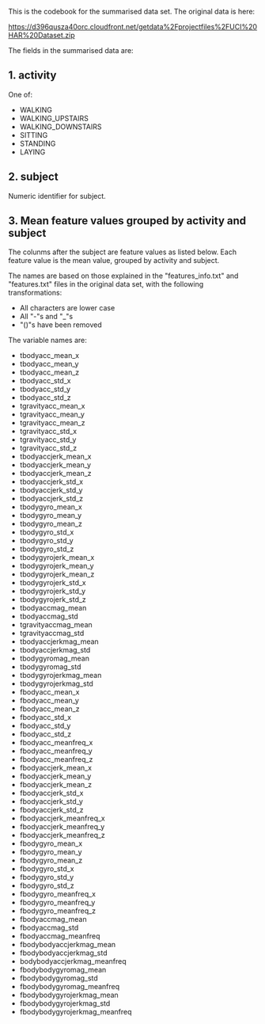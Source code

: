 This is the codebook for the summarised data set. The original data is
here:

https://d396qusza40orc.cloudfront.net/getdata%2Fprojectfiles%2FUCI%20HAR%20Dataset.zip

The fields in the summarised data are:

## 1. activity

One of:

  - WALKING
  - WALKING_UPSTAIRS
  - WALKING_DOWNSTAIRS
  - SITTING
  - STANDING
  - LAYING

## 2. subject

Numeric identifier for subject.

## 3. Mean feature values grouped by activity and subject

The colunms after the subject are feature values as listed below. Each feature value is the mean value,
grouped by activity and subject.

The names are based on those explained in the "features_info.txt" and
"features.txt" files in the original data set, with the following transformations:

 - All characters are lower case
 - All "-"s and "_"s
 - "()"s have been removed

The variable names are:

  - tbodyacc_mean_x
  - tbodyacc_mean_y
  - tbodyacc_mean_z
  - tbodyacc_std_x
  - tbodyacc_std_y
  - tbodyacc_std_z
  - tgravityacc_mean_x
  - tgravityacc_mean_y
  - tgravityacc_mean_z
  - tgravityacc_std_x
  - tgravityacc_std_y
  - tgravityacc_std_z
  - tbodyaccjerk_mean_x
  - tbodyaccjerk_mean_y
  - tbodyaccjerk_mean_z
  - tbodyaccjerk_std_x
  - tbodyaccjerk_std_y
  - tbodyaccjerk_std_z
  - tbodygyro_mean_x
  - tbodygyro_mean_y
  - tbodygyro_mean_z
  - tbodygyro_std_x
  - tbodygyro_std_y
  - tbodygyro_std_z
  - tbodygyrojerk_mean_x
  - tbodygyrojerk_mean_y
  - tbodygyrojerk_mean_z
  - tbodygyrojerk_std_x
  - tbodygyrojerk_std_y
  - tbodygyrojerk_std_z
  - tbodyaccmag_mean
  - tbodyaccmag_std
  - tgravityaccmag_mean
  - tgravityaccmag_std
  - tbodyaccjerkmag_mean
  - tbodyaccjerkmag_std
  - tbodygyromag_mean
  - tbodygyromag_std
  - tbodygyrojerkmag_mean
  - tbodygyrojerkmag_std
  - fbodyacc_mean_x
  - fbodyacc_mean_y
  - fbodyacc_mean_z
  - fbodyacc_std_x
  - fbodyacc_std_y
  - fbodyacc_std_z
  - fbodyacc_meanfreq_x
  - fbodyacc_meanfreq_y
  - fbodyacc_meanfreq_z
  - fbodyaccjerk_mean_x
  - fbodyaccjerk_mean_y
  - fbodyaccjerk_mean_z
  - fbodyaccjerk_std_x
  - fbodyaccjerk_std_y
  - fbodyaccjerk_std_z
  - fbodyaccjerk_meanfreq_x
  - fbodyaccjerk_meanfreq_y
  - fbodyaccjerk_meanfreq_z
  - fbodygyro_mean_x
  - fbodygyro_mean_y
  - fbodygyro_mean_z
  - fbodygyro_std_x
  - fbodygyro_std_y
  - fbodygyro_std_z
  - fbodygyro_meanfreq_x
  - fbodygyro_meanfreq_y
  - fbodygyro_meanfreq_z
  - fbodyaccmag_mean
  - fbodyaccmag_std
  - fbodyaccmag_meanfreq
  - fbodybodyaccjerkmag_mean
  - fbodybodyaccjerkmag_std
  - bodybodyaccjerkmag_meanfreq
  - fbodybodygyromag_mean
  - fbodybodygyromag_std
  - fbodybodygyromag_meanfreq
  - fbodybodygyrojerkmag_mean
  - fbodybodygyrojerkmag_std
  - fbodybodygyrojerkmag_meanfreq
